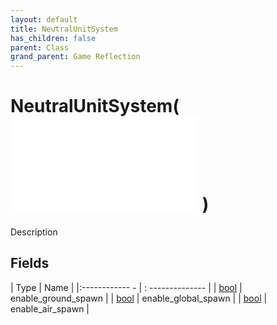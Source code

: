 ```yaml
---
layout: default
title: NeutralUnitSystem
has_children: false
parent: Class
grand_parent: Game Reflection
---
```

# NeutralUnitSystem( ![ System ](game-reflection/classes/system.md) )
Description 

## Fields
| Type | Name |
|:------------ - | : -------------- |
| [bool](game-reflection/components/bool.md) | enable_ground_spawn |
| [bool](game-reflection/components/bool.md) | enable_global_spawn |
| [bool](game-reflection/components/bool.md) | enable_air_spawn |
